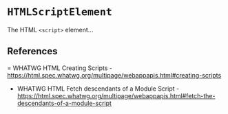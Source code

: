 # `HTMLScriptElement`

  The HTML `<script>` element...

## References

  = WHATWG HTML Creating Scripts - https://html.spec.whatwg.org/multipage/webappapis.html#creating-scripts
  - WHATWG HTML Fetch descendants of a Module Script - https://html.spec.whatwg.org/multipage/webappapis.html#fetch-the-descendants-of-a-module-script
